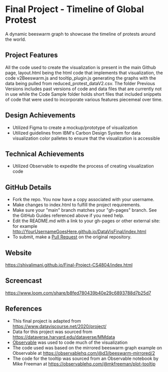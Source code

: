 Final Project - Timeline of Global Protest 
===

A dynamic beeswarm graph to showcase the timeline of protests around the world.


Project Features
---

All the code used to create the visualization is present in the main Github page, layout.html being the html code that implements that visualization, the code v2Beeswarm.js and tooltip_plugin.js generating the graphs with the data being pulled from reduced_protest_dataV2.csv. The folder Previous Versions includes past versions of code and data files that are currently not in use while the Code Sample folder holds short files that included snippets of code that were used to incorporate various features piecemeal over time.

Design Achievements
---
- Utilized Figma to create a mockup/prototype of visualization
- Utilized guidelines from IBM's Carbon Design System for data visualization color palletes to ensure that the visualization is accessible

Technical Achievements
---
- Utilized Observable to expedite the process of creating visualization code

GitHub Details
---

- Fork the repo. You now have a copy associated with your username.
- Make changes to index.html to fulfill the project requirements. 
- Make sure your "main" branch matches your "gh-pages" branch. See the GitHub Guides referenced above if you need help.
- Edit the README.md with a link to your gh-pages or other external site: for example http://YourUsernameGoesHere.github.io/DataVisFinal/index.html
- To submit, make a [Pull Request](https://help.github.com/articles/using-pull-requests/) on the original repository.

Website
---

https://shivalimani.github.io/Final-Project-CS4804/index.html

Screencast
---
https://www.loom.com/share/b8fed780439b40e29c6893788d7b25d7

References
---

- This final project is adapted from https://www.dataviscourse.net/2020/project/
- Data for this project was sourced from https://dataverse.harvard.edu/dataverse/MMdata
- [Observable](https://observablehq.com/) was used to code much of the visualization
- The code used was based on the mirrored beeswarm graph example on Observable at https://observablehq.com/@d3/beeswarm-mirrored/2
- The code for the tooltip was sourced from an Observable notebook by Mike Freeman at https://observablehq.com/@mkfreeman/plot-tooltip
